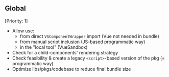 ## Global

[Priority: 1]

- Allow use:
  - from direct `VSComponentWrapper` import (Vue not needed in bundle)
  - from manual script inclusion (JS-based programmatic way)
  - in the "local tool" (VueSandbox)
- Check for a child-components' rendering strategy
- Check feasibility & create a legacy `<script>`-based version of the pkg (= programmatic way)
- Optimize libs/pkgs/codebase to reduce final bundle size
